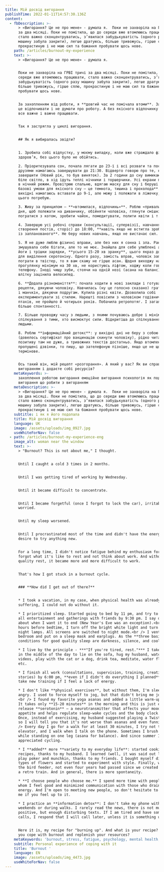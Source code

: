 ```yaml
---
title: Мій досвід вигорання
publishTime: 2022-01-11T14:57:30.136Z
content:
  - fbDescription: >-
      > «Вигорання? Це не про мене» - думала я.  Поки не захворіла на ГРВІ тричі
      за два місяці. Поки не помітила, що до середи вже втомлююсь працювати,
      стало важко сконцентруватись, з’явилася забудькуватість (одного разу
      машину забула закрити), легше дратуюсь, більше тривожусь, гірше сплю,
      прокрастиную і не маю сил та бажання пробувати щось нове.
    path: /articles/burnout-my-experience
    text: >-
      > «Вигорання? Це не про мене» - думала я.


      Поки не захворіла на ГРВІ тричі за два місяці. Поки не помітила, що до
      середи вже втомлююсь працювати, стало важко сконцентруватись, з’явилася
      забудькуватість (одного разу машину забула закрити), легше дратуюсь,
      більше тривожусь, гірше сплю, прокрастиную і не маю сил та бажання
      пробувати щось нове.


      За захопленням від роботи, я **довгий час не помічала втоми**. Забула як
      це відпочивати і не думати про роботу. А без якісного відпочинку ставало
      все важче і важче працювати.


      Так я застрягла у циклі вигорання.


      ## Як я вибиралась звідти?


      1. Зробила собі відпустку, у моєму випадку, коли вже страждало фізичне
      здоров’я, без цього було не обійтись.

      2. Пріоритезувала сон, почала лягати до 23-ї і всі розваги та посиденьки з
      друзями намагаюсь завершувати до 21:30. Відверто говорю про те, коли хочу
      завершити (Новий рік, то був виняток). За 2 години до сну вимикаю яскраве
      біле світло, в хід ідуть теплі нічники і торшерчики. Усі екрани переведені
      в нічний режим. Провітрюю спальню, вдягаю маску для сну і беруші. Бо **три
      базові умови для якісного сну – це темнота, тишина і прохолода**. У
      вихідні намагаюсь вставати до 9-ї, але можу і полежати в ліжечку, якщо
      цього потребую. 

      3. Живу за принципом – **«втомилася, відпочинь»**. Роблю «привали» посеред
      дня, щоб полежати на диванчику, обійняти чоловіка, глянути смішні відео,
      погратися з котом, зробити чайок, помедитувати, полити квіти і т.д.

      4. Завершую усі робочі справи (консультації, супервізії, навчання,
      створення постів, сторіс) до 18:00, **навіть якщо не встигла зробити щось
      із запланованого**. Не беру нових навчань, якщо не вистачає сил.

      5. Я не дуже люблю фізичні вправи, але без них я сонна і зла. Раніше
      змушувала себе бігати, але то не моє. Знайшла для себе улюблені асани з
      йоги і трішки зарядки, **усього 15-20 хв зранку**, цього якраз достатньо
      для виділення серотоніну. Одного разу, замість вправ, чоловік запропонував
      пограти в твістер, то я вам скажу не гірше асан. Щодня виходжу на
      прогулянку мінімум на 30 хв, не користуюсь ліфтом, ходжу коли говорю по
      телефону. Іноді чищу зуби, стоячи на одній нозі (асана на баланс). А
      влітку зацінила велосипед.

      6. **Додала різноманіття**: почала ходити в нові заклади і готувати нові
      рецепти, дякуючи чоловіку. Навчилась (ну це голосно сказано) грати в покер
      і манчкін, дякуючи подругам. Купила різні квіти. Дозволила собі
      експериментувати зі стилем. Нарешті повісили з чоловіком годівничку для
      птахів, не пройшло й чотирьох років. Побачила ретропотяг. І загалом стало
      більше спонтанності.

      7. Більше проводжу часу з людьми, з якими почуваюсь добре і мінімізувала
      спілкування з тими, хто висмоктує сили. Відкритіша до спілкування з новими
      людьми.

      8. Роблю **інформаційний детокс**: у вихідні дні не беру з собою телефон
      (довелось сертифікат про вакцинацію скинути чоловіку), рідко читаю новини,
      позитиву там не дуже, а тривожних текстів достатньо. Якщо втомлена і маю
      пропущені дзвінки, то пишу, що зателефоную пізніше, якщо це не щось
      термінове.


      Ось такий він, мій рецепт «розгорання». А який у вас? Як ви справляєтесь з
      вигоранням і додаєте собі ресурсів?
    metaKeywords: >-
      захоплення роботою вигорання емоційне вигорання психологія як подолати
      вигорання що робити з вигоранням
    metaDescription: >-
      > «Вигорання? Це не про мене» - думала я.  Поки не захворіла на ГРВІ тричі
      за два місяці. Поки не помітила, що до середи вже втомлююсь працювати,
      стало важко сконцентруватись, з’явилася забудькуватість (одного разу
      машину забула закрити), легше дратуюсь, більше тривожусь, гірше сплю,
      прокрастиную і не маю сил та бажання пробувати щось нове.
    subtitle: і як я його подолала
    title: Мій досвід вигорання
    language: UK
    image: /assets/uploads/img_0927.jpg
    useWhiteForNav: false
  - path: /articles/burnout-my-experience-eng
    image_alt: woman near the window
    text: >-
      > "Burnout? This is not about me," I thought.


      Until I caught a cold 3 times in 2 months.


      Until I was getting tired of working by Wednesday.


      Until it became difficult to concentrate.


      Until I became forgetful (once I forgot to lock the car), irritable, and
      worried.


      Until my sleep worsened.


      Until I procrastinated most of the time and didn't have the energy or
      desire to try anything new.


      For a long time, I didn't notice fatigue behind my enthusiasm for work. I
      forgot what it's like to rest and not think about work. And without
      quality rest, it became more and more difficult to work.


      That's how I got stuck in a burnout cycle.


      ### **How did I get out of there?**


      * I took a vacation, in my case, when physical health was already
      suffering, I could not do without it.

      * I prioritized sleep. Started going to bed by 11 pm, and try to finish
      all entertainment and gatherings with friends by 9:30 pm. I say openly
      about when I want it to end (New Year's Eve was an exception).<br /> Two
      hours before bedtime, I turn off the bright white light and turn on warm
      night lamps. All screens are switched to night mode.<br /> I ventilate the
      bedroom and put on a sleep mask and earplugs. As the **three basic
      conditions for good quality sleep are darkness, silence, and coolness.** 

      * I live by the principle - ***"If you're tired, rest."*** I take "breaks"
      in the middle of the day to lie on the sofa, hug my husband, watch funny
      videos, play with the cat or a dog, drink tea, meditate, water flowers,
      etc.

      * I finish all work (consultations, supervision, training, creating posts,
      stories) by 6:00 pm, **even if I didn't do everything I planned**. I don't
      take new training if I feel a lack of energy.

      * I don't like **physical exercises**, but without them, I'm sleepy and
      angry. I used to force myself to jog, but that didn't bring me joy either.
      <br /> I found my favorite yoga asanas and added a little warm-up instead.
      It takes only **15-20 minutes** in the morning and this is just enough to
      release **serotonin** – a neurotransmitter that affects your mood,
      appetite and helps regulate sleep-wake cycles and the body clock. <br />
      Once, instead of exercising, my husband suggested playing a Twister game,
      so I will tell you that it's not worse than asanas and even funnier. <br
      /> Every day I go for a walk for at least 30 minutes, I try not to use the
      elevator, and I walk when I talk on the phone. Sometimes I brush my teeth
      while standing on one leg (asana for balance). And since summer I
      appreciated cycling.

      * I **added** more **variety to my everyday life**: started cooking new
      recipes, thanks to my husband. I learned (well, it was said out loud) to
      play poker and munchkin, thanks to my friends. I bought myself different
      types of flowers and started to experiment with style. Finally, we hung up
      the bird feeder, not even four years had passed since we created it. I saw
      a retro train. And in general, there is more spontaneity.

      * **I choose people who choose me.** I spend more time with people with
      whom I feel good and minimized communication with those who drain my
      energy. And I'm open to meeting new people, so don't hesitate to contact
      me if you feel up to it.

      * I practice an **information detox**: I don't take my phone with me on
      weekends or during walks. I rarely read the news, there is not much of a
      positive, but enough disturbing texts. If I am tired and have some missing
      calls, I respond that I will call later, unless it is something urgent.


      Here it is, my recipe for "burning up". And what is your recipe? How do
      you cope with burnout and replenish your resources?
    metaKeywords: 'burnout, stress, fatigue, psychology, mental health, well-being'
    subtitle: Personal experience of coping with it
    title: 'Burnout '
    language: EN
    image: /assets/uploads/img_4473.jpg
    useWhiteForNav: false
---
```


